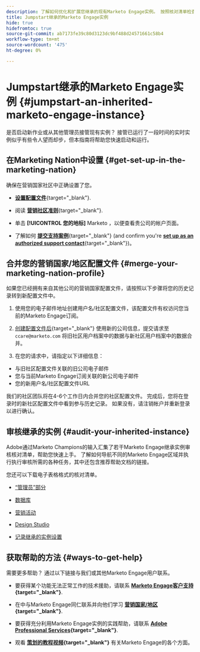 ```yaml
---
description: 了解如何优化和扩展您继承的现有Marketo Engage实例。 按照核对清单检查管理员设置并维护数据库卫生。
title: Jumpstart继承的Marketo Engage实例
hide: true
hidefromtoc: true
source-git-commit: ab7173fe39c80d3123dc9bf488d24571661c58b4
workflow-type: tm+mt
source-wordcount: '475'
ht-degree: 0%

---
```


# Jumpstart继承的Marketo Engage实例 {#jumpstart-an-inherited-marketo-engage-instance}

是否启动新作业或从其他管理员接管现有实例？ 接管已运行了一段时间的实时实例似乎有些令人望而却步，但本指南将帮助您快速启动和运行。

## 在Marketing Nation中设置 {#get-set-up-in-the-marketing-nation}

确保在营销国家社区中正确设置了您。

* [**设置配置文件**](https://nation.marketo.com/){target="_blank"}.

* 阅读 [**营销社区准则**](https://nation.marketo.com/t5/community-guidelines/ct-p/community-guidelines){target="_blank"}.

* 单击 **[!UICONTROL 您的地标]** Marketo ，以便查看贵公司的帐户页面。

* 了解如何 [**提交支持案例**](https://nation.marketo.com/t5/Knowledgebase/Submitting-a-Support-Case-to-Marketo-Support/ta-p/252201){target="_blank"} (and confirm you're [**set up as an authorized support contact**](https://nation.marketo.com/t5/Knowledgebase/Managing-Authorized-Support-Contacts/ta-p/254341){target="_blank"})。

## 合并您的营销国家/地区配置文件 {#merge-your-marketing-nation-profile}

如果您已经拥有来自其他公司的营销国家配置文件，请按照以下步骤将您的历史记录转到新配置文件中。

1. 使用您的电子邮件地址创建用户名/社区配置文件，该配置文件有权访问您当前的Marketo Engage订阅。

1. [创建配置文件后](https://nation.marketo.com/){target="_blank"} 使用新的公司信息，提交请求至 `ccare@marketo.com` 将旧社区用户档案中的数据与新社区用户档案中的数据合并。

1. 在您的请求中，请指定以下详细信息：

* 与旧社区配置文件关联的旧公司电子邮件
* 您与当前Marketo Engage订阅关联的新公司电子邮件
* 您的新用户名/社区配置文件URL

我们的社区团队将在4-6个工作日内合并您的社区配置文件。 完成后，您将在登录时的新社区配置文件中看到参与历史记录。 如果没有，请注销帐户并重新登录以进行确认。

## 审核继承的实例  {#audit-your-inherited-instance}

Adobe通过Marketo Champions的输入汇集了若干Marketo Engage继承实例审核核对清单，帮助您快速上手。 了解如何导航不同的Marketo Engage区域并执行执行审核所需的各种任务，其中还包含推荐帮助文档的链接。

您还可以下载电子表格格式的核对清单。

* [“管理员”部分](/help/marketo/getting-started/inheriting-a-marketo-instance/admin-section-checklist.md)

* [数据库](/help/marketo/getting-started/inheriting-a-marketo-instance/database-checklist.md)

* [营销活动](/help/marketo/getting-started/inheriting-a-marketo-instance/marketing-activities-checklist.md)

* [Design Studio](/help/marketo/getting-started/inheriting-a-marketo-instance/design-studio-checklist.md)

* [记录继承的实例设置](/help/marketo/getting-started/inheriting-a-marketo-instance/document-your-setup.md)

## 获取帮助的方法 {#ways-to-get-help}

需要更多帮助？ 通过以下链接与我们或其他Marketo Engage用户联系。

* 要获得某个功能无法正常工作的技术援助，请联系 **[Marketo Engage客户支持](https://nation.marketo.com/t5/Support/ct-p/Support){target="_blank"}**.

* 在中与Marketo Engage同仁联系并向他们学习 **[营销国家/地区](https://nation.marketo.com/){target="_blank"}**.

* 要获得充分利用Marketo Engage实例的实践帮助，请联系 **[Adobe Professional Services](https://business.adobe.com/products/marketo/services-support.html){target="_blank"}**.

* 观看 **[策划的教程视频](https://experienceleague.adobe.com/docs/marketo-learn/tutorials/overview.html){target="_blank"}** 有关Marketo Engage的各个方面。
